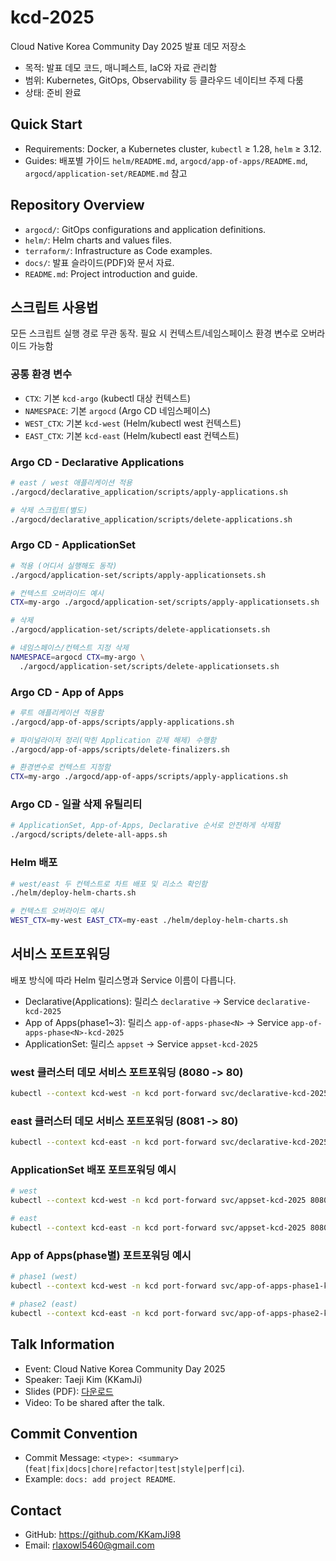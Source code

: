 # kcd-2025

Cloud Native Korea Community Day 2025 발표 데모 저장소

- 목적: 발표 데모 코드, 매니페스트, IaC와 자료 관리함
- 범위: Kubernetes, GitOps, Observability 등 클라우드 네이티브 주제 다룸
- 상태: 준비 완료

## Quick Start

- Requirements: Docker, a Kubernetes cluster, `kubectl` ≥ 1.28, `helm` ≥ 3.12.
- Guides: 배포별 가이드 `helm/README.md`, `argocd/app-of-apps/README.md`, `argocd/application-set/README.md` 참고

## Repository Overview

- `argocd/`: GitOps configurations and application definitions.
- `helm/`: Helm charts and values files.
- `terraform/`: Infrastructure as Code examples.
- `docs/`: 발표 슬라이드(PDF)와 문서 자료.
- `README.md`: Project introduction and guide.

## 스크립트 사용법

모든 스크립트 실행 경로 무관 동작. 필요 시 컨텍스트/네임스페이스 환경 변수로 오버라이드 가능함

### 공통 환경 변수

- `CTX`: 기본 `kcd-argo` (kubectl 대상 컨텍스트)
- `NAMESPACE`: 기본 `argocd` (Argo CD 네임스페이스)
- `WEST_CTX`: 기본 `kcd-west` (Helm/kubectl west 컨텍스트)
- `EAST_CTX`: 기본 `kcd-east` (Helm/kubectl east 컨텍스트)

### Argo CD - Declarative Applications

```bash
# east / west 애플리케이션 적용
./argocd/declarative_application/scripts/apply-applications.sh

# 삭제 스크립트(별도)
./argocd/declarative_application/scripts/delete-applications.sh
```

### Argo CD - ApplicationSet

```bash
# 적용 (어디서 실행해도 동작)
./argocd/application-set/scripts/apply-applicationsets.sh

# 컨텍스트 오버라이드 예시
CTX=my-argo ./argocd/application-set/scripts/apply-applicationsets.sh

# 삭제
./argocd/application-set/scripts/delete-applicationsets.sh

# 네임스페이스/컨텍스트 지정 삭제
NAMESPACE=argocd CTX=my-argo \
  ./argocd/application-set/scripts/delete-applicationsets.sh
```

### Argo CD - App of Apps

```bash
# 루트 애플리케이션 적용함
./argocd/app-of-apps/scripts/apply-applications.sh

# 파이널라이저 정리(막힌 Application 강제 해제) 수행함
./argocd/app-of-apps/scripts/delete-finalizers.sh

# 환경변수로 컨텍스트 지정함
CTX=my-argo ./argocd/app-of-apps/scripts/apply-applications.sh
```

### Argo CD - 일괄 삭제 유틸리티

```bash
# ApplicationSet, App-of-Apps, Declarative 순서로 안전하게 삭제함
./argocd/scripts/delete-all-apps.sh
```

### Helm 배포

```bash
# west/east 두 컨텍스트로 차트 배포 및 리소스 확인함
./helm/deploy-helm-charts.sh

# 컨텍스트 오버라이드 예시
WEST_CTX=my-west EAST_CTX=my-east ./helm/deploy-helm-charts.sh
```

## 서비스 포트포워딩

배포 방식에 따라 Helm 릴리스명과 Service 이름이 다릅니다.

- Declarative(Applications): 릴리스 `declarative` → Service `declarative-kcd-2025`
- App of Apps(phase1~3): 릴리스 `app-of-apps-phase<N>` → Service `app-of-apps-phase<N>-kcd-2025`
- ApplicationSet: 릴리스 `appset` → Service `appset-kcd-2025`

### west 클러스터 데모 서비스 포트포워딩 (8080 -> 80)

```bash
kubectl --context kcd-west -n kcd port-forward svc/declarative-kcd-2025 8080:80
```

### east 클러스터 데모 서비스 포트포워딩 (8081 -> 80)

```bash
kubectl --context kcd-east -n kcd port-forward svc/declarative-kcd-2025 8081:80
```

### ApplicationSet 배포 포트포워딩 예시

```bash
# west
kubectl --context kcd-west -n kcd port-forward svc/appset-kcd-2025 8080:80

# east
kubectl --context kcd-east -n kcd port-forward svc/appset-kcd-2025 8080:80
```

### App of Apps(phase별) 포트포워딩 예시

```bash
# phase1 (west)
kubectl --context kcd-west -n kcd port-forward svc/app-of-apps-phase1-kcd-2025 8080:80

# phase2 (east)
kubectl --context kcd-east -n kcd port-forward svc/app-of-apps-phase2-kcd-2025 8080:80
```

## Talk Information

- Event: Cloud Native Korea Community Day 2025
- Speaker: Taeji Kim (KKamJi)
- Slides (PDF): [다운로드](docs/ArgoCD와_함께하는_Multi_Cluster_운영.pdf)
- Video: To be shared after the talk.

## Commit Convention

- Commit Message: `<type>: <summary>` (`feat|fix|docs|chore|refactor|test|style|perf|ci`).
- Example: `docs: add project README`.

## Contact

- GitHub: https://github.com/KKamJi98
- Email: rlaxowl5460@gmail.com
